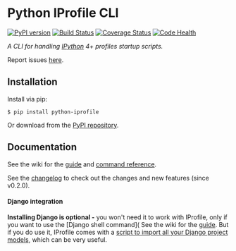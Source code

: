 # Python IProfile CLI

[![PyPI version](https://badge.fury.io/py/python-iprofile.svg)](https://badge.fury.io/py/python-iprofile)
[![Build Status](https://travis-ci.org/victorfsf/python-iprofile.svg?branch=master)](https://travis-ci.org/victorfsf/python-iprofile)
[![Coverage Status](https://coveralls.io/repos/github/victorfsf/python-iprofile/badge.svg?branch=master)](https://coveralls.io/github/victorfsf/python-iprofile?branch=master)
[![Code Health](https://landscape.io/github/victorfsf/python-iprofile/master/landscape.svg?style=flat)](https://landscape.io/github/victorfsf/python-iprofile/master)


*A CLI for handling [IPython](https://ipython.readthedocs.org/en/stable/) 4+ profiles startup scripts.*

Report issues [here](https://github.com/victorfsf/python-iprofile/issues/new).

## Installation

Install via pip:
```
$ pip install python-iprofile
```

Or download from the [PyPI repository](https://pypi.python.org/pypi/python-iprofile/).

## Documentation

See the wiki for the [guide](https://github.com/victorfsf/python-iprofile/wiki) and [command reference](https://github.com/victorfsf/python-iprofile/wiki/Command-Reference).

See the [changelog](https://github.com/victorfsf/python-iprofile/wiki/Changelog) to check out the changes and new features (since v0.2.0).

#### Django integration
**Installing Django is optional -** you won't need it to work with IProfile, only if you want to use the [Django shell command](
See the wiki for the [guide](https://github.com/victorfsf/python-iprofile/wiki#using-the-django-shell). But if you do use it, IProfile comes with a [script to import all your Django project models](https://github.com/victorfsf/python-iprofile/wiki/Scripts#importing-all-django-models), which can be very useful.
